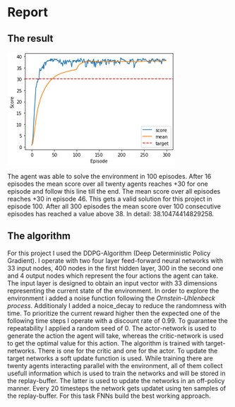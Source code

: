 # Report

## The result

![Plot of rewards](Continuous_Control_Performace.png)

The agent was able to solve the environment in 100 episodes. After 16 episodes the mean score over all twenty agents reaches +30 for one episode and follow this line till the end. The mean score over all episodes reaches +30 in episode 46. This gets a valid solution for this project in episode 100. After all 300 episodes the mean score over 100 consecutive episodes has reached a value above 38. In detail: 38.10474414829258. 

## The algorithm

For this project I used the DDPG-Algorithm (Deep Deterministic Policy Gradient). I operate with two four layer feed-forward neural networks with 33 input nodes, 400 nodes in the first hidden layer, 300 in the second one and 4 output nodes which represent the four actions the agent can take. The input layer is designed to obtain an input vector with 33 dimensions representing the current state of the environment. In order to explore the environment i added a noise function following the *Ornstein-Uhlenbeck process*. Additionaly I added a noice_decay to reduce the randomness with time. To prioritize the current reward higher then the expected one of the following time steps I operate with a discount rate of 0.99. To guarantee the repeatability I applied a random seed of 0. The actor-network is used to generate the action the agent will take, whereas the critic-network is used to get the optimal value for this action. The algorithm is trained with target-networks. There is one for the critic and one for the actor. To update the target networks a soft update function is used. While training there are twenty agents interacting parallel with the environment, all of them collect usefull information which is used to train the networks and will be stored in the replay-buffer. The latter is used to update the networks in an off-policy manner. Every 20 timesteps the network gets updatet using ten samples of the replay-buffer. For this task FNNs build the best working approach.

